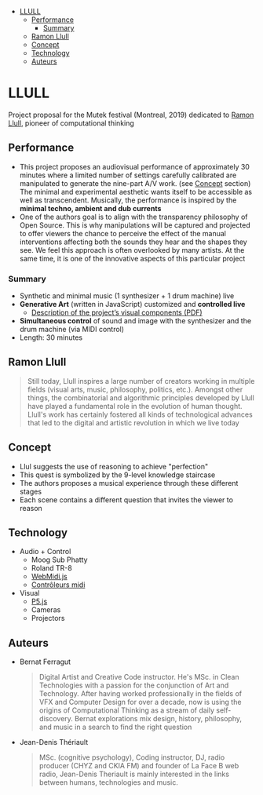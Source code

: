 - [LLULL](#llull)
  - [Performance](#performance)
    - [Summary](#summary)
  - [Ramon Llull](#ramon-llull)
  - [Concept](#concept)
  - [Technology](#technology)
  - [Auteurs](#auteurs)


# LLULL
Project proposal for the Mutek festival (Montreal, 2019) dedicated to [Ramon Llull](https://en.wikipedia.org/wiki/Ramon_Llull), pioneer of computational thinking

## Performance
* This project proposes an audiovisual performance of approximately 30 minutes where a limited number of settings carefully calibrated are manipulated to generate the nine-part A/V work. (see [Concept](#concept) section) The minimal and experimental aesthetic wants itself to be accessible as well as transcendent. Musically, the performance is inspired by the **minimal techno, ambient and dub currents**
* One of the authors goal is to align with the transparency philosophy of Open Source. This is why manipulations will be captured and projected to offer viewers the chance to perceive the effect of the manual interventions affecting both the sounds they hear and the shapes they see. We feel this approach is often overlooked by many artists. At the same time, it is one of the innovative aspects of this particular project

### Summary
* Synthetic and minimal music (1 synthesizer + 1 drum machine) live
* **Generative Art** (written in JavaScript) customized and **controlled live**
  * [Description of the project’s visual components (PDF)](/PDF/LLULL-visuals-v1.pdf)
* **Simultaneous control** of sound and image with the synthesizer and the drum machine (via MIDI control)
* Length: 30 minutes

## Ramon Llull

>Still today, Llull inspires a large number of creators working in multiple fields (visual arts, music, philosophy, politics, etc.). Amongst other things, the combinatorial and algorithmic principles developed by Llull have played a fundamental role in the evolution of human thought. Llull's work has certainly fostered all kinds of technological advances that led to the digital and artistic revolution in which we live today

## Concept
* Llul suggests the use of reasoning to achieve "perfection"
* This quest is symbolized by the 9-level knowledge staircase
* The authors proposes a musical experience through these different stages
* Each scene contains a different question that invites the viewer to reason

## Technology
* Audio + Control
  * Moog Sub Phatty
  * Roland TR-8
  * [WebMidi.js](http://djipco.github.io/webmidi/latest/classes/WebMidi.html)
  * [Contrôleurs midi](https://d16rm6ap8dyyo6.cloudfront.net/product_images/images/000/001/491/medium/Black_34_zoomed.jpg?1398722121)
* Visual
  * [P5.js](https://p5js.org/examples/simulate-particle-system.html)
  * Cameras
  * Projectors

## Auteurs
* Bernat Ferragut
  >Digital Artist and Creative Code instructor. He's MSc. in Clean Technologies with a passion for the conjunction of Art and Technology. After having worked professionally in the fields of VFX and Computer Design for over a decade, now is using the origins of Computational Thinking as a stream of daily self-discovery. Bernat explorations mix design, history, philosophy, and music in a search to find the right question

* Jean-Denis Thériault
  >MSc. (cognitive psychology), Coding instructor, DJ, radio producer (CHYZ and CKIA FM) and founder of La Face B web radio, Jean-Denis Theriault is mainly interested in the links between humans, technologies and music.